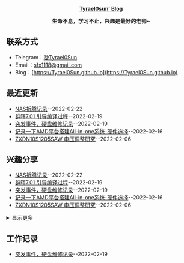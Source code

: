 **<p align="center">[Tyrael0sun' Blog](https://Tyrael0Sun.github.io)</p>**
**<p align="center">生命不息，学习不止，兴趣是最好的老师~</p>**

## 联系方式
- Telegram：[@Tyrael0Sun](https://t.me/Tyrael0Sun)
- Email：[sfx1118@gmail.com](mailto:sfx1118@gmail.com)
- Blog：[https://Tyrael0Sun.github.io](https://Tyrael0Sun.github.io)
## 最近更新
- [NAS折腾记录](https://github.com/Tyrael0sun/hwblog/issues/6)--2022-02-22
- [群晖7.01 引导编译过程](https://github.com/Tyrael0sun/hwblog/issues/5)--2022-02-19
- [突发事件，硬盘维修记录](https://github.com/Tyrael0sun/hwblog/issues/4)--2022-02-19
- [记录一下AMD平台搭建All-in-one系统-硬件选择](https://github.com/Tyrael0sun/hwblog/issues/3)--2022-02-16
- [ZXDN10S1205SAW 电压调整研究](https://github.com/Tyrael0sun/hwblog/issues/2)--2022-02-06
## 兴趣分享
- [NAS折腾记录](https://github.com/Tyrael0sun/hwblog/issues/6)--2022-02-22
- [群晖7.01 引导编译过程](https://github.com/Tyrael0sun/hwblog/issues/5)--2022-02-19
- [突发事件，硬盘维修记录](https://github.com/Tyrael0sun/hwblog/issues/4)--2022-02-19
- [记录一下AMD平台搭建All-in-one系统-硬件选择](https://github.com/Tyrael0sun/hwblog/issues/3)--2022-02-16
- [ZXDN10S1205SAW 电压调整研究](https://github.com/Tyrael0sun/hwblog/issues/2)--2022-02-06
<details><summary>显示更多</summary>

- [PAC2000S54的pin定义研究](https://github.com/Tyrael0sun/hwblog/issues/1)--2022-02-06
</details>

## 工作记录
- [突发事件，硬盘维修记录](https://github.com/Tyrael0sun/hwblog/issues/4)--2022-02-19
